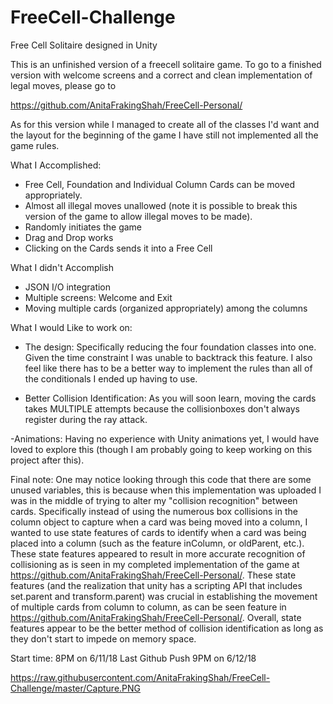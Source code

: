 # FreeCell-Challenge
Free Cell Solitaire designed in Unity  

This is an unfinished version of a freecell solitaire game. To go to a finished version with welcome screens and a correct and clean implementation of legal moves, please go to 

https://github.com/AnitaFrakingShah/FreeCell-Personal/


As for this version while I managed to create all of the classes I'd want and the layout for the beginning of the game I have still not implemented all the game rules.  

What I Accomplished:
- Free Cell, Foundation and Individual Column Cards can be moved appropriately.
- Almost all illegal moves unallowed (note it is possible to break this version of the game to allow illegal moves to be made).
- Randomly initiates the game
- Drag and Drop works
- Clicking on the Cards sends it into a Free Cell

What I didn't Accomplish
- JSON I/O integration
- Multiple screens: Welcome and Exit
- Moving multiple cards (organized appropriately) among the columns

What I would Like to work on:
- The design: Specifically reducing the four foundation classes into one. Given the time constraint I was unable to backtrack this feature. I also feel like there has to be a better way to implement the rules than all of the conditionals I ended up having to use.

- Better Collision Identification: As you will soon learn, moving the cards takes MULTIPLE attempts because the collisionboxes don't always register during the ray attack.

-Animations: Having no experience with Unity animations yet, I would have loved to explore this (though I am probably going to keep working on this project after this).

Final note: One may notice looking through this code that there are some unused variables, this is because when this implementation was uploaded I was in the middle of trying to alter my "collision recognition" between cards. Specifically instead of using the numerous box collisions in the column object to capture when a card was being moved into a column, I wanted to use state features of cards to identify when a card was being placed into a column (such as the feature inColumn, or oldParent, etc.). These state features appeared to result in more accurate recognition of collisioning as is seen in my completed implementation of the game at https://github.com/AnitaFrakingShah/FreeCell-Personal/. These state features (and the realization that unity has a scripting API that includes set.parent and transform.parent) was crucial in establishing the movement of multiple cards from column to column, as can be seen feature in https://github.com/AnitaFrakingShah/FreeCell-Personal/. Overall, state features appear to be the better method of collision identification as long as they don't start to impede on memory space.


Start time: 8PM on 6/11/18
Last Github Push 9PM on 6/12/18

https://raw.githubusercontent.com/AnitaFrakingShah/FreeCell-Challenge/master/Capture.PNG

